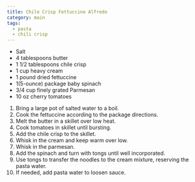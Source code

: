 ```yaml
---
title: Chile Crisp Fettuccine Alfredo
category: main
tags:
  - pasta
  - chili crisp
---
```


- Salt
- 4 tablespoons butter
- 1 1/2 tablespoons chile crisp
- 1 cup heavy cream
- 1 pound dried fettuccine
- 1(5-ounce) package baby spinach
- 3/4 cup finely grated Parmesan
- 10 oz cherry tomatoes

1. Bring a large pot of salted water to a boil.
1. Cook the fettuccine according to the package directions.
1. Melt the butter in a skillet over low heat.
1. Cook tomatoes in skillet until bursting.
1. Add the chile crisp to the skillet.
1. Whisk in the cream and keep warm over low.
1. Whisk in the parmesan.
1. Add the spinach and turn with tongs until well incorporated.
1. Use tongs to transfer the noodles to the cream mixture, reserving the pasta water.
1. If needed, add pasta water to loosen sauce.
